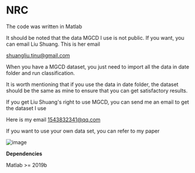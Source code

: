 # NRC

The code was written in Matlab 

It should be noted that the data MGCD I use is not public. If you want, you can email Liu Shuang. This is her email

shuangliu.tjnu@gmail.com

When you have a MGCD dataset, you just need to import all the data in date folder and run classification. 

It is worth mentioning that if you use the data in date folder, the dataset should be the same as mine to ensure that you can get satisfactory results.

If you get Liu Shuang's right to use MGCD, you can send me an email to get the dataset I use

Here is my email 1543832341@qq.com

If you want to use your own data set, you can refer to my paper

![image](https://github.com/tangming666/NRC/1.png)

__Dependencies__

Matlab >= 2019b
